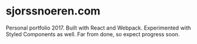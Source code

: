 # sjorssnoeren.com

Personal portfolio 2017. Built with React and Webpack. Experimented with Styled Components as well. Far from done, so expect progress soon.
